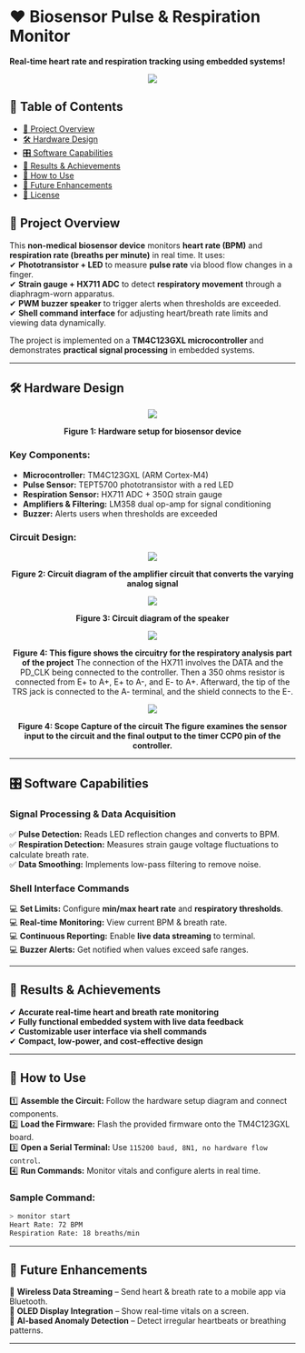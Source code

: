 # ❤️ Biosensor Pulse & Respiration Monitor  

**Real-time heart rate and respiration tracking using embedded systems!**  

<p align="center">
  <img src="[https://media4.giphy.com/media/QyQ5xyF8li7XlOaGFu/giphy.gif](https://media4.giphy.com/media/v1.Y2lkPTc5MGI3NjExaXc3NjJobGpuanBpcGo4OWFhdDFteW92ZnZoMXR0OXgwN25zMm16cCZlcD12MV9pbnRlcm5hbF9naWZfYnlfaWQmY3Q9Zw/VGK2WUT3amXjG/giphy.gif)"/>
</p>

## 📑 Table of Contents  
- [🌟 Project Overview](#-project-overview)  
- [🛠️ Hardware Design](#️-hardware-design)  
- [🎛️ Software Capabilities](#-software-capabilities)  
- [🚀 Results & Achievements](#-results--achievements)  
- [🔧 How to Use](#-how-to-use)  
- [🤖 Future Enhancements](#-future-enhancements)  
- [📝 License](#-license)  

## 🌟 Project Overview  

This **non-medical biosensor device** monitors **heart rate (BPM)** and **respiration rate (breaths per minute)** in real time. It uses:  
✔ **Phototransistor + LED** to measure **pulse rate** via blood flow changes in a finger.  
✔ **Strain gauge + HX711 ADC** to detect **respiratory movement** through a diaphragm-worn apparatus.  
✔ **PWM buzzer speaker** to trigger alerts when thresholds are exceeded.  
✔ **Shell command interface** for adjusting heart/breath rate limits and viewing data dynamically.  

The project is implemented on a **TM4C123GXL microcontroller** and demonstrates **practical signal processing** in embedded systems.  

---

## 🛠️ Hardware Design  
<p align="center">
  <img src="./images/hardware.PNG"/>
</p>
<p align="center">
  <b>Figure 1: Hardware setup for biosensor device</b>
</p>

### Key Components:  
- **Microcontroller:** TM4C123GXL (ARM Cortex-M4)  
- **Pulse Sensor:** TEPT5700 phototransistor with a red LED  
- **Respiration Sensor:** HX711 ADC + 350Ω strain gauge  
- **Amplifiers & Filtering:** LM358 dual op-amp for signal conditioning  
- **Buzzer:** Alerts users when thresholds are exceeded  

### Circuit Design:  
<p align="center">
  <img src="./images/circuit_diagram.jpg"/>
</p>
<p align="center">
  <b>Figure 2: Circuit diagram of the amplifier circuit that converts the varying analog signal</b>
</p>

<p align="center">
  <img src="./images/circuit_diagram2.jpg"/>
</p>
<p align="center">
  <b>Figure 3: Circuit diagram of the speaker</b>
</p>

<p align="center">
  <img src="./images/circuit_diagram1.jpg"/>
</p>
<p align="center">
  <b>Figure 4: This figure shows the circuitry for the respiratory analysis part of the project</b>
  The connection of the HX711 involves the DATA and the PD_CLK being connected to the controller. Then a 350 ohms resistor is connected from E+ to A+, E+ to A-, and E- to A+. Afterward, the tip of the TRS jack is connected to the A- terminal, and the shield connects to the E-.
</p>

<p align="center">
  <img src="./images/ossi.jpg"/>
</p>
<p align="center">
  <b>Figure 4: Scope Capture of the circuit </b>
  <b>The figure examines the sensor input to the circuit and the final output to the timer CCP0 pin of the controller.</b>
</p>

---

## 🎛️ Software Capabilities  

### **Signal Processing & Data Acquisition**  
✅ **Pulse Detection:** Reads LED reflection changes and converts to BPM.  
✅ **Respiration Detection:** Measures strain gauge voltage fluctuations to calculate breath rate.  
✅ **Data Smoothing:** Implements low-pass filtering to remove noise.  

### **Shell Interface Commands**  
💻 **Set Limits:** Configure **min/max heart rate** and **respiratory thresholds**.  
💻 **Real-time Monitoring:** View current BPM & breath rate.  
💻 **Continuous Reporting:** Enable **live data streaming** to terminal.  
💻 **Buzzer Alerts:** Get notified when values exceed safe ranges.  

---

## 🚀 Results & Achievements  

✔ **Accurate real-time heart and breath rate monitoring**  
✔ **Fully functional embedded system with live data feedback**  
✔ **Customizable user interface via shell commands**  
✔ **Compact, low-power, and cost-effective design**  

---

## 🔧 How to Use  

1️⃣ **Assemble the Circuit:** Follow the hardware setup diagram and connect components.  
2️⃣ **Load the Firmware:** Flash the provided firmware onto the TM4C123GXL board.  
3️⃣ **Open a Serial Terminal:** Use `115200 baud, 8N1, no hardware flow control`.  
4️⃣ **Run Commands:** Monitor vitals and configure alerts in real time.  

### Sample Command:  
```bash
> monitor start
Heart Rate: 72 BPM
Respiration Rate: 18 breaths/min
```

---

## 🤖 Future Enhancements  

🚀 **Wireless Data Streaming** – Send heart & breath rate to a mobile app via Bluetooth.  
🚀 **OLED Display Integration** – Show real-time vitals on a screen.  
🚀 **AI-based Anomaly Detection** – Detect irregular heartbeats or breathing patterns.  

---

